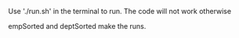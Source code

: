 Use './run.sh' in the terminal to run.
The code will not work otherwise



empSorted and deptSorted make the runs.


